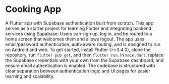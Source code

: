 # Cooking App

A Flutter app with Supabase authentication built from scratch. This app serves as a starter project for learning Flutter and integrating backend services using Supabase. Users can sign up, log in, and be routed to a home screen that welcomes them and allows logout. The app uses email/password authentication, auth-aware routing, and is designed to run on Android and web. To get started, install Flutter (>=3.4.0), clone the repository, run `flutter pub get`, and then `flutter run`. In `main.dart`, replace the Supabase credentials with your own from the Supabase dashboard, and ensure email authentication is enabled. The codebase is structured with clear separation between authentication logic and UI pages for easier learning and scalability.
